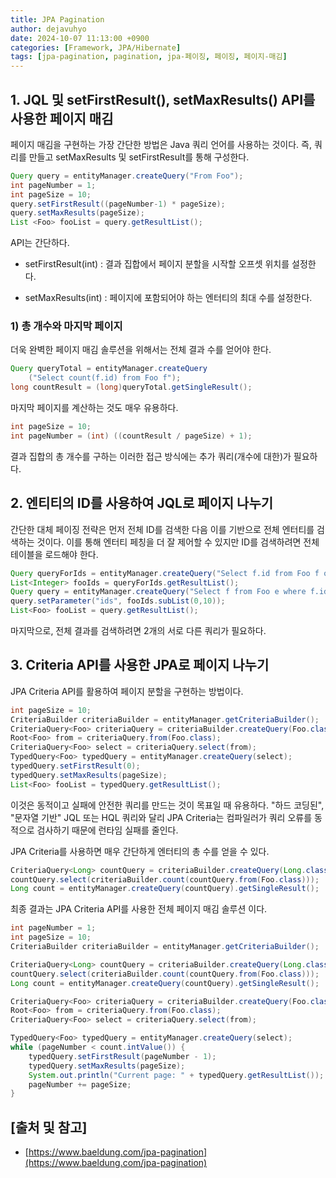 ```yaml
---
title: JPA Pagination
author: dejavuhyo
date: 2024-10-07 11:13:00 +0900
categories: [Framework, JPA/Hibernate]
tags: [jpa-pagination, pagination, jpa-페이징, 페이징, 페이지-매김]
---
```


## 1. JQL 및 setFirstResult(), setMaxResults() API를 사용한 페이지 매김
페이지 매김을 구현하는 가장 간단한 방법은 Java 쿼리 언어를 사용하는 것이다. 즉, 쿼리를 만들고 setMaxResults 및 setFirstResult를 통해 구성한다.

```java
Query query = entityManager.createQuery("From Foo");
int pageNumber = 1;
int pageSize = 10;
query.setFirstResult((pageNumber-1) * pageSize); 
query.setMaxResults(pageSize);
List <Foo> fooList = query.getResultList();
```

API는 간단하다.

* setFirstResult(int) : 결과 집합에서 페이지 분할을 시작할 오프셋 위치를 설정한다.

* setMaxResults(int) : 페이지에 포함되어야 하는 엔터티의 최대 수를 설정한다.

### 1) 총 개수와 마지막 페이지
더욱 완벽한 페이지 매김 솔루션을 위해서는 전체 결과 수를 얻어야 한다.

```java
Query queryTotal = entityManager.createQuery
    ("Select count(f.id) from Foo f");
long countResult = (long)queryTotal.getSingleResult();
```

마지막 페이지를 계산하는 것도 매우 유용하다.

```java
int pageSize = 10;
int pageNumber = (int) ((countResult / pageSize) + 1);
```

결과 집합의 총 개수를 구하는 이러한 접근 방식에는 추가 쿼리(개수에 대한)가 필요하다.

## 2. 엔티티의 ID를 사용하여 JQL로 페이지 나누기
간단한 대체 페이징 전략은 먼저 전체 ID를 검색한 다음 이를 기반으로 전체 엔터티를 검색하는 것이다. 이를 통해 엔터티 페칭을 더 잘 제어할 수 있지만 ID를 검색하려면 전체 테이블을 로드해야 한다.

```java
Query queryForIds = entityManager.createQuery("Select f.id from Foo f order by f.lastName");
List<Integer> fooIds = queryForIds.getResultList();
Query query = entityManager.createQuery("Select f from Foo e where f.id in :ids");
query.setParameter("ids", fooIds.subList(0,10));
List<Foo> fooList = query.getResultList();
```

마지막으로, 전체 결과를 검색하려면 2개의 서로 다른 쿼리가 필요하다.

## 3. Criteria API를 사용한 JPA로 페이지 나누기
JPA Criteria API를 활용하여 페이지 분할을 구현하는 방법이다.

```java
int pageSize = 10;
CriteriaBuilder criteriaBuilder = entityManager.getCriteriaBuilder();
CriteriaQuery<Foo> criteriaQuery = criteriaBuilder.createQuery(Foo.class);
Root<Foo> from = criteriaQuery.from(Foo.class);
CriteriaQuery<Foo> select = criteriaQuery.select(from);
TypedQuery<Foo> typedQuery = entityManager.createQuery(select);
typedQuery.setFirstResult(0);
typedQuery.setMaxResults(pageSize);
List<Foo> fooList = typedQuery.getResultList();
```

이것은 동적이고 실패에 안전한 쿼리를 만드는 것이 목표일 때 유용하다. "하드 코딩된", "문자열 기반" JQL 또는 HQL 쿼리와 달리 JPA Criteria는 컴파일러가 쿼리 오류를 동적으로 검사하기 때문에 런타임 실패를 줄인다.

JPA Criteria를 사용하면 매우 간단하게 엔터티의 총 수를 얻을 수 있다.

```java
CriteriaQuery<Long> countQuery = criteriaBuilder.createQuery(Long.class);
countQuery.select(criteriaBuilder.count(countQuery.from(Foo.class)));
Long count = entityManager.createQuery(countQuery).getSingleResult();
```

최종 결과는 JPA Criteria API를 사용한 전체 페이지 매김 솔루션 이다.

```java
int pageNumber = 1;
int pageSize = 10;
CriteriaBuilder criteriaBuilder = entityManager.getCriteriaBuilder();

CriteriaQuery<Long> countQuery = criteriaBuilder.createQuery(Long.class);
countQuery.select(criteriaBuilder.count(countQuery.from(Foo.class)));
Long count = entityManager.createQuery(countQuery).getSingleResult();

CriteriaQuery<Foo> criteriaQuery = criteriaBuilder.createQuery(Foo.class);
Root<Foo> from = criteriaQuery.from(Foo.class);
CriteriaQuery<Foo> select = criteriaQuery.select(from);

TypedQuery<Foo> typedQuery = entityManager.createQuery(select);
while (pageNumber < count.intValue()) {
    typedQuery.setFirstResult(pageNumber - 1);
    typedQuery.setMaxResults(pageSize);
    System.out.println("Current page: " + typedQuery.getResultList());
    pageNumber += pageSize;
}
```

## [출처 및 참고]
* [https://www.baeldung.com/jpa-pagination](https://www.baeldung.com/jpa-pagination)
